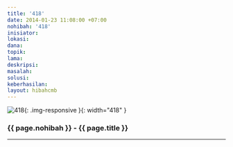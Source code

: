 ```yaml
---
title: '418'
date: 2014-01-23 11:08:00 +07:00
nohibah: '418'
inisiator: 
lokasi: 
dana: 
topik: 
lama: 
deskripsi: 
masalah: 
solusi: 
keberhasilan: 
layout: hibahcmb
---
```


![418](/static/img/hibahcmb/418.png){: .img-responsive }{: width="418" }

### {{ page.nohibah }} - {{ page.title }}

---
